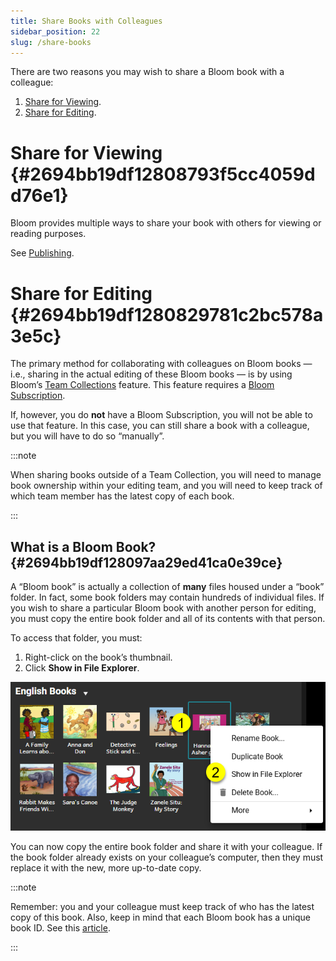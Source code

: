 ```yaml
---
title: Share Books with Colleagues
sidebar_position: 22
slug: /share-books
---
```




There are two reasons you may wish to share a Bloom book with a colleague:

1. [Share for Viewing](/share-books#2694bb19df12808793f5cc4059dd76e1).
2. [Share for Editing](/share-books#2694bb19df1280829781c2bc578a3e5c).

# Share for Viewing {#2694bb19df12808793f5cc4059dd76e1}


Bloom provides multiple ways to share your book with others for viewing or reading purposes. 


See [Publishing](/publish-tab).


# Share for Editing {#2694bb19df1280829781c2bc578a3e5c}


The primary method for collaborating with colleagues on Bloom books — i.e., sharing in the actual editing of these Bloom books — is by using Bloom’s [Team Collections](/team-collections-intro) feature. This feature requires a [Bloom Subscription](/about-bloom-subscriptions).


If, however, you do **not** have a Bloom Subscription, you will not be able to use that feature. In this case, you can still share a book with a colleague, but you will have to do so “manually”. 


:::note

When sharing books outside of a Team Collection, you will need to manage book ownership within your editing team, and you will need to keep track of which team member has the latest copy of each book.

:::




## What is a Bloom Book? {#2694bb19df128097aa29ed41ca0e39ce}


A “Bloom book” is actually a collection of **many** files housed under a “book” folder. In fact, some book folders may contain hundreds of individual files. If you wish to share a particular Bloom book with another person for editing, you must copy the entire book folder and all of its contents with that person.


To access that folder, you must:

1. Right-click on the book’s thumbnail.
2. Click **Show in File Explorer**.

![](./share-books.2694bb19-df12-8084-8428-eb529839c77a.png)


You can now copy the entire book folder and share it with your colleague. If the book folder already exists on your colleague’s computer, then they must replace it with the new, more up-to-date copy.


:::note

Remember: you and your colleague must keep track of who has the latest copy of this book.  Also, keep in mind that each Bloom book has a unique book ID. See this [article](/derivatives).

:::



